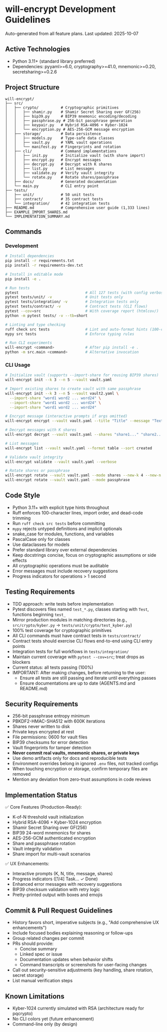 # will-encrypt Development Guidelines

Auto-generated from all feature plans. Last updated: 2025-10-07

## Active Technologies
- Python 3.11+ (standard library preferred)
- Dependencies: pyyaml>=6.0, cryptography>=41.0, mnemonic>=0.20, secretsharing>=0.2.6

## Project Structure
```
will-encrypt/
├── src/
│   ├── crypto/          # Cryptographic primitives
│   │   ├── shamir.py    # Shamir Secret Sharing over GF(256)
│   │   ├── bip39.py     # BIP39 mnemonic encoding/decoding
│   │   ├── passphrase.py # 256-bit passphrase generation
│   │   ├── keypair.py   # Hybrid RSA-4096 + Kyber-1024
│   │   └── encryption.py # AES-256-GCM message encryption
│   ├── storage/         # Data persistence
│   │   ├── models.py    # Type-safe data classes
│   │   ├── vault.py     # YAML vault operations
│   │   └── manifest.py  # Fingerprints and rotation
│   ├── cli/             # Command implementations
│   │   ├── init.py      # Initialize vault (with share import)
│   │   ├── encrypt.py   # Encrypt messages
│   │   ├── decrypt.py   # Decrypt with K shares
│   │   ├── list.py      # List messages
│   │   ├── validate.py  # Verify vault integrity
│   │   └── rotate.py    # Rotate shares/passphrase
│   ├── docs/            # Generated documentation
│   └── main.py          # CLI entry point
├── tests/
│   ├── unit/            # 50 unit tests
│   ├── contract/        # 35 contract tests
│   └── integration/     # 42 integration tests
├── README.md            # Comprehensive user guide (1,333 lines)
├── EXAMPLE_IMPORT_SHARES.md
└── IMPLEMENTATION_SUMMARY.md
```

## Commands

### Development
```bash
# Install dependencies
pip install -r requirements.txt
pip install -r requirements-dev.txt

# Install in editable mode
pip install -e .

# Run tests
pytest                              # All 127 tests (with config verbosity)
pytest tests/unit/ -v               # Unit tests only
pytest tests/integration/ -v        # Integration tests only
pytest tests/contract/ -v           # Contract tests (CLI flows)
pytest --cov=src                    # With coverage report (htmlcov/)
python -m pytest tests/ -v --tb=short

# Linting and type checking
ruff check src tests                # Lint and auto-format hints (100-char lines)
mypy src tests                      # Enforce typing rules

# Run CLI experiments
will-encrypt <command>              # After pip install -e .
python -m src.main <command>        # Alternative invocation
```

### CLI Usage
```bash
# Initialize vault (supports --import-share for reusing BIP39 shares)
will-encrypt init --k 3 --n 5 --vault vault.yaml

# Import existing shares to create vault with same passphrase
will-encrypt init --k 3 --n 5 --vault vault2.yaml \
  --import-share "word1 word2 ... word24" \
  --import-share "word1 word2 ... word24" \
  --import-share "word1 word2 ... word24"

# Encrypt message (interactive prompts if args omitted)
will-encrypt encrypt --vault vault.yaml --title "Title" --message "Text"

# Decrypt messages with K shares
will-encrypt decrypt --vault vault.yaml --shares "share1..." "share2..." "share3..."

# List messages
will-encrypt list --vault vault.yaml --format table --sort created

# Validate vault integrity
will-encrypt validate --vault vault.yaml --verbose

# Rotate shares or passphrase
will-encrypt rotate --vault vault.yaml --mode shares --new-k 4 --new-n 7
will-encrypt rotate --vault vault.yaml --mode passphrase
```

## Code Style
- Python 3.11+ with explicit type hints throughout
- Ruff enforces 100-character lines, import order, and dead-code trimming
- Run `ruff check src tests` before committing
- `mypy` rejects untyped definitions and implicit optionals
- snake_case for modules, functions, and variables
- PascalCase only for classes
- Use dataclasses for models
- Prefer standard library over external dependencies
- Keep docstrings concise, focus on cryptographic assumptions or side effects
- All cryptographic operations must be auditable
- Error messages must include recovery suggestions
- Progress indicators for operations > 1 second

## Testing Requirements
- TDD approach: write tests before implementation
- Pytest discovers files named `test_*.py`, classes starting with `Test`, functions beginning `test_`
- Mirror production modules in matching directories (e.g., `src/crypto/kyber.py` → `tests/unit/crypto/test_kyber.py`)
- 100% test coverage for cryptographic primitives
- All CLI commands must have contract tests in `tests/contract/`
- Contract tests should exercise CLI flows end-to-end using CLI entry points
- Integration tests for full workflows in `tests/integration/`
- Maintain current coverage with `pytest --cov=src`; treat drops as blockers
- Current status: all tests passing (100%)
- IMPORTANT: After making changes, before returning to the user:
  - Ensure all tests are still passing and iterate until everything passes
  - Ensure documentations are up to date (AGENTS.md and README.md)

## Security Requirements
- 256-bit passphrase entropy minimum
- PBKDF2-HMAC-SHA512 with 600K iterations
- Shares never written to disk
- Private keys encrypted at rest
- File permissions: 0600 for vault files
- BIP39 checksums for error detection
- Vault fingerprints for tamper detection
- **Never commit real vaults, mnemonic shares, or private keys**
- Use demo artifacts only for docs and reproducible tests
- Environment overrides belong in ignored `.env` files, not tracked configs
- When touching encryption or storage, confirm temporary files are removed
- Mention any deviation from zero-trust assumptions in code reviews

## Implementation Status
✅ Core Features (Production-Ready):
- K-of-N threshold vault initialization
- Hybrid RSA-4096 + Kyber-1024 encryption
- Shamir Secret Sharing over GF(256)
- BIP39 24-word mnemonics for shares
- AES-256-GCM authenticated encryption
- Share and passphrase rotation
- Vault integrity validation
- Share import for multi-vault scenarios

✅ UX Enhancements:
- Interactive prompts (K, N, title, message, shares)
- Progress indicators ([1/4] Task... ✓ Done)
- Enhanced error messages with recovery suggestions
- BIP39 checksum validation with retry logic
- Pretty-printed output with boxes and emojis

## Commit & Pull Request Guidelines
- History favors short, imperative subjects (e.g., "Add comprehensive UX enhancements")
- Include focused bodies explaining reasoning or follow-ups
- Group related changes per commit
- PRs should provide:
  - Concise summary
  - Linked spec or issue
  - Documentation updates when behavior shifts
  - Command transcripts or screenshots for user-facing changes
- Call out security-sensitive adjustments (key handling, share rotation, secret storage)
- List manual verification steps

## Known Limitations
- Kyber-1024 currently simulated with RSA (architecture ready for pqcrypto)
- No CLI colors yet (future enhancement)
- Command-line only (by design)
